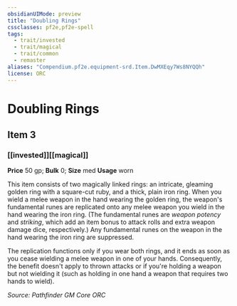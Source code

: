 ```yaml
---
obsidianUIMode: preview
title: "Doubling Rings"
cssclasses: pf2e,pf2e-spell
tags:
  - trait/invested
  - trait/magical
  - trait/common
  - remaster
aliases: "Compendium.pf2e.equipment-srd.Item.DwMXEqy7Ws8NYQQh"
license: ORC
---
```

# Doubling Rings
## Item 3
### [[invested]][[magical]]


**Price** 50 gp; 
**Bulk** 0; **Size** med
**Usage** worn

This item consists of two magically linked rings: an intricate, gleaming golden ring with a square-cut ruby, and a thick, plain iron ring. When you wield a melee weapon in the hand wearing the golden ring, the weapon's fundamental runes are replicated onto any melee weapon you wield in the hand wearing the iron ring. (The fundamental runes are _weapon potency_ and _striking_, which add an item bonus to attack rolls and extra weapon damage dice, respectively.) Any fundamental runes on the weapon in the hand wearing the iron ring are suppressed.

The replication functions only if you wear both rings, and it ends as soon as you cease wielding a melee weapon in one of your hands. Consequently, the benefit doesn't apply to thrown attacks or if you're holding a weapon but not wielding it (such as holding in one hand a weapon that requires two hands to wield).

*Source: Pathfinder GM Core*
*ORC*